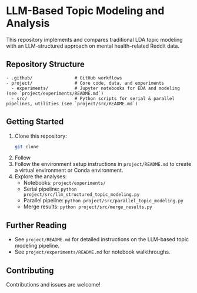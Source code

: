 <!--- Root-level README for the entire repository --->

# LLM-Based Topic Modeling and Analysis

This repository implements and compares traditional LDA topic modeling with an LLM-structured approach on mental health–related Reddit data.

## Repository Structure

```plaintext
- .github/                # GitHub workflows
- project/                # Core code, data, and experiments
  - experiments/          # Jupyter notebooks for EDA and modeling (see `project/experiments/README.md`)
  - src/                  # Python scripts for serial & parallel pipelines, utilities (see `project/src/README.md`)
```

## Getting Started

1. Clone this repository:
   ```bash
   git clone
   ```
2. Follow
3. Follow the environment setup instructions in `project/README.md` to create a virtual environment or Conda environment.
4. Explore the analyses:
   - Notebooks: `project/experiments/`
   - Serial pipeline: `python project/src/llm_structured_topic_modeling.py`
   - Parallel pipeline: `python project/src/parallel_topic_modeling.py`
   - Merge results: `python project/src/merge_results.py`

## Further Reading

- See `project/README.md` for detailed instructions on the LLM-based topic modeling pipeline.
- See `project/experiments/README.md` for notebook walkthroughs.

## Contributing

Contributions and issues are welcome!
